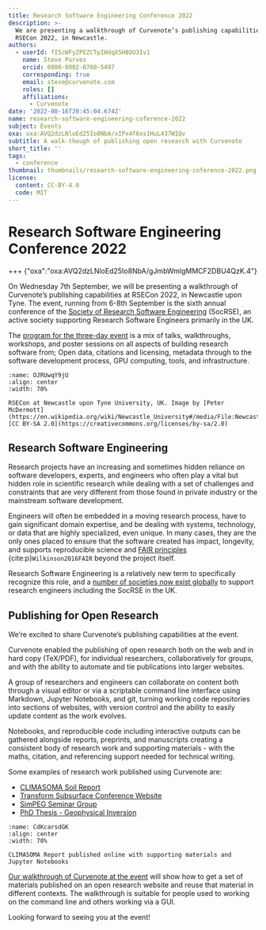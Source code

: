 ```yaml
---
title: Research Software Engineering Conference 2022
description: >-
  We are presenting a walkthrough of Curvenote’s publishing capabilities at
  RSECon 2022, in Newcastle.
authors:
  - userId: fI5cWFyZPEZCTpIHdqX5H8OU3Iv1
    name: Steve Purves
    orcid: 0000-0002-0760-5497
    corresponding: true
    email: steve@curvenote.com
    roles: []
    affiliations:
      - Curvenote
date: '2022-08-16T20:45:04.674Z'
name: research-software-engineering-coference-2022
subject: Events
oxa: oxa:AVQ2dzLNloEd25Io8NbA/xIPx4f6xs1HuL437WIQv
subtitle: A walk-though of publishing open research with Curvenote
short_title: ''
tags:
  - conference
thumbnail: thumbnails/research-software-engineering-coference-2022.png
license:
  content: CC-BY-4.0
  code: MIT
---
```


# Research Software Engineering Conference 2022

+++ {"oxa":"oxa:AVQ2dzLNloEd25Io8NbA/gJmbWmlgMMCF2DBU4QzK.4"}

On Wednesday 7th September, we will be presenting a walkthrough of Curvenote’s publishing capabilities at RSECon 2022, in Newcastle upon Tyne. The event, running from 6-8th September is the sixth annual conference of the [Society of Research Software Engineering](https://society-rse.org/) (SocRSE), an active society supporting Research Software Engineers primarily in the UK.

The [program for the three-day event](https://virtual.oxfordabstracts.com/#/event/public/3101) is a mix of talks, walkthroughs, workshops, and poster sessions on all aspects of building research software from; Open data, citations and licensing, metadata through to the software development process, GPU computing, tools, and infrastructure.

```{figure} images/AVQ2dzLNloEd25Io8NbA-e71EQvhBrd2tyJdxJzKY-v1.png
:name: OJRUwqY9jU
:align: center
:width: 70%

RSECon at Newcastle upon Tyne University, UK. Image by [Peter McDermott](https://en.wikipedia.org/wiki/Newcastle_University#/media/File:Newcastle_University_Business_School\_(geograph_2486131).jpg) [CC BY-SA 2.0](https://creativecommons.org/licenses/by-sa/2.0)
```

## Research Software Engineering

Research projects have an increasing and sometimes hidden reliance on software developers, experts, and engineers who often play a vital but hidden role in scientific research while dealing with a set of challenges and constraints that are very different from those found in private industry or the mainstream software development.

Engineers will often be embedded in a moving research process, have to gain significant domain expertise, and be dealing with systems, technology, or data that are highly specialized, even unique. In many cases, they are the only ones placed to ensure that the software created has impact, longevity, and supports reproducible science and [FAIR principles](https://www.go-fair.org/fair-principles/) {cite:p}`Wilkinson2016FAIR` beyond the project itself.

Research Software Engineering is a relatively new term to specifically recognize this role, and a [number of societies now exist globally](https://researchsoftware.org/) to support research engineers including the SocRSE in the UK.

## Publishing for Open Research

We’re excited to share Curvenote’s publishing capabilities at the event.

Curvenote enabled the publishing of open research both on the web and in hard copy (TeX/PDF), for individual researchers, collaboratively for groups, and with the ability to automate and tie publications into larger websites.

A group of researchers and engineers can collaborate on content both through a visual editor or via a scriptable command line interface using Markdown, Jupyter Notebooks, and git, turning working code repositories into sections of websites, with version control and the ability to easily update content as the work evolves.

Notebooks, and reproducible code including interactive outputs can be gathered alongside reports, preprints, and manuscripts creating a consistent body of research work and supporting materials - with the maths, citation, and referencing support needed for technical writing.

Some examples of research work published using Curvenote are:

- [CLIMASOMA Soil Report](https://climasoma.curve.space/synthesis-project)
- [Transform Subsurface Conference Website](https://transform.softwareunderground.org/overview)
- [SimPEG Seminar Group](https://seminars.simpeg.xyz/seminars)
- [PhD Thesis - Geophysical Inversion](https://phd.row1.ca/phd)

```{figure} images/AVQ2dzLNloEd25Io8NbA-PjEnwsEeNzM1kQJI4TF7-v1.png
:name: CdKcarsdGK
:align: center
:width: 70%

CLIMASOMA Report published online with supporting materials and Jupyter Notebooks
```

[Our walkthrough of Curvenote at the event](https://virtual.oxfordabstracts.com/#/event/3101/submission/23) will show how to get a set of materials published on an open research website and reuse that material in different contexts. The walkthrough is suitable for people used to working on the command line and others working via a GUI.

Looking forward to seeing you at the event!

